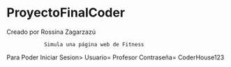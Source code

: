 # ProyectoFinalCoder

Creado por Rossina Zagarzazú

                Simula una página web de Fitness

Para Poder Iniciar Sesion> Usuario= Profesor
                           Contraseña= CoderHouse123
